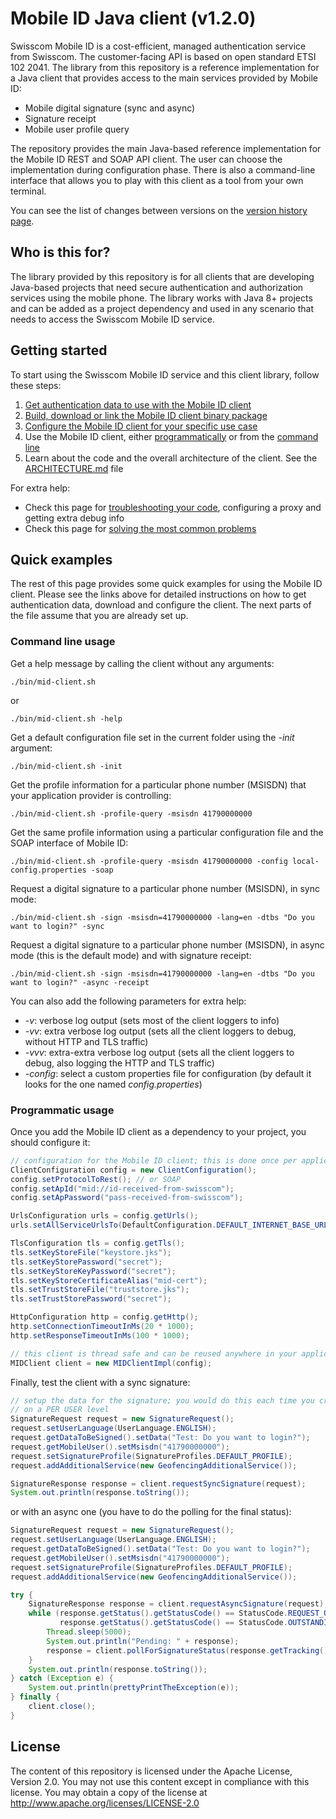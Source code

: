 # Mobile ID Java client (v1.2.0)

Swisscom Mobile ID is a cost-efficient, managed authentication service from Swisscom. The customer-facing API is
based on open standard ETSI 102 2041. The library from this repository is a reference implementation for 
a Java client that provides access to the main services provided by Mobile ID:

* Mobile digital signature (sync and async)
* Signature receipt
* Mobile user profile query

The repository provides the main Java-based reference implementation for the Mobile ID REST and SOAP API client. The user can choose 
the implementation during configuration phase. There is also a command-line interface that allows you to play with this client 
as a tool from your own terminal.

You can see the list of changes between versions on the [version history page](docs/version-history.md).

## Who is this for?

The library provided by this repository is for all clients that are developing Java-based projects that need secure authentication
and authorization services using the mobile phone. The library works with Java 8+ projects and can be added as a project dependency
and used in any scenario that needs to access the Swisscom Mobile ID service. 

## Getting started

To start using the Swisscom Mobile ID service and this client library, follow these steps:
1. [Get authentication data to use with the Mobile ID client](docs/get-authentication-data.md)
2. [Build, download or link the Mobile ID client binary package](docs/build-download-or-link.md)
3. [Configure the Mobile ID client for your specific use case](docs/configure-the-client.md)
4. Use the Mobile ID client, either [programmatically](docs/use-the-client-programmatically.md) or 
   from the [command line](docs/use-the-client-via-cli.md)
5. Learn about the code and the overall architecture of the client. See the [ARCHITECTURE.md](ARCHITECTURE.md) file
   
For extra help:
- Check this page for [troubleshooting your code](/docs/troubleshoot-the-code.md), configuring a proxy and getting extra debug info 
- Check this page for [solving the most common problems](/docs/troubleshoot-common-problems.md)

## Quick examples

The rest of this page provides some quick examples for using the Mobile ID client. Please see the links above for detailed 
instructions on how to get authentication data, download and configure the client. The next parts of the file assume that you are
already set up.

### Command line usage

Get a help message by calling the client without any arguments:
```shell
./bin/mid-client.sh 
```
or 
```shell
./bin/mid-client.sh -help 
```

Get a default configuration file set in the current folder using the _-init_ argument:
```shell
./bin/mid-client.sh -init 
```

Get the profile information for a particular phone number (MSISDN) that your application provider is controlling:
```shell
./bin/mid-client.sh -profile-query -msisdn 41790000000 
```

Get the same profile information using a particular configuration file and the SOAP interface of Mobile ID:
```shell
./bin/mid-client.sh -profile-query -msisdn 41790000000 -config local-config.properties -soap 
```

Request a digital signature to a particular phone number (MSISDN), in sync mode:
```shell
./bin/mid-client.sh -sign -msisdn=41790000000 -lang=en -dtbs "Do you want to login?" -sync  
```

Request a digital signature to a particular phone number (MSISDN), in async mode (this is the default mode) and with signature receipt:
```shell
./bin/mid-client.sh -sign -msisdn=41790000000 -lang=en -dtbs "Do you want to login?" -async -receipt  
```

You can also add the following parameters for extra help:

- _-v_: verbose log output (sets most of the client loggers to info)
- _-vv_: extra verbose log output (sets all the client loggers to debug, without HTTP and TLS traffic)
- _-vvv_: extra-extra verbose log output (sets all the client loggers to debug, also logging the HTTP and TLS traffic)
- _-config_: select a custom properties file for configuration (by default it looks for the one named _config.properties_)

### Programmatic usage

Once you add the Mobile ID client as a dependency to your project, you should configure it:
```java
// configuration for the Mobile ID client; this is done once per application lifetime
ClientConfiguration config = new ClientConfiguration();
config.setProtocolToRest(); // or SOAP
config.setApId("mid://id-received-from-swisscom");
config.setApPassword("pass-received-from-swisscom");

UrlsConfiguration urls = config.getUrls();
urls.setAllServiceUrlsTo(DefaultConfiguration.DEFAULT_INTERNET_BASE_URL + DefaultConfiguration.REST_ENDPOINT_SUB_URL);

TlsConfiguration tls = config.getTls();
tls.setKeyStoreFile("keystore.jks");
tls.setKeyStorePassword("secret");
tls.setKeyStoreKeyPassword("secret");
tls.setKeyStoreCertificateAlias("mid-cert");
tls.setTrustStoreFile("truststore.jks");
tls.setTrustStorePassword("secret");

HttpConfiguration http = config.getHttp();
http.setConnectionTimeoutInMs(20 * 1000);
http.setResponseTimeoutInMs(100 * 1000);

// this client is thread safe and can be reused anywhere in your application
MIDClient client = new MIDClientImpl(config);
```

Finally, test the client with a sync signature:
```java
// setup the data for the signature; you would do this each time you create a signature; alternatively, this can be cached 
// on a PER USER level 
SignatureRequest request = new SignatureRequest();
request.setUserLanguage(UserLanguage.ENGLISH);
request.getDataToBeSigned().setData("Test: Do you want to login?");
request.getMobileUser().setMsisdn("41790000000");
request.setSignatureProfile(SignatureProfiles.DEFAULT_PROFILE);
request.addAdditionalService(new GeofencingAdditionalService());

SignatureResponse response = client.requestSyncSignature(request);
System.out.println(response.toString());
```

or with an async one (you have to do the polling for the final status):
```java
SignatureRequest request = new SignatureRequest();
request.setUserLanguage(UserLanguage.ENGLISH);
request.getDataToBeSigned().setData("Test: Do you want to login?");
request.getMobileUser().setMsisdn("41790000000");
request.setSignatureProfile(SignatureProfiles.DEFAULT_PROFILE);
request.addAdditionalService(new GeofencingAdditionalService());

try {
    SignatureResponse response = client.requestAsyncSignature(request);
    while (response.getStatus().getStatusCode() == StatusCode.REQUEST_OK ||
           response.getStatus().getStatusCode() == StatusCode.OUTSTANDING_TRANSACTION) {
        Thread.sleep(5000);
        System.out.println("Pending: " + response);
        response = client.pollForSignatureStatus(response.getTracking());
    }
    System.out.println(response.toString());
} catch (Exception e) {
    System.out.println(prettyPrintTheException(e));
} finally {
    client.close();
}
```

## License

The content of this repository is licensed under the Apache License, Version 2.0. You may not use this content except 
in compliance with this license. You may obtain a copy of the license at http://www.apache.org/licenses/LICENSE-2.0
